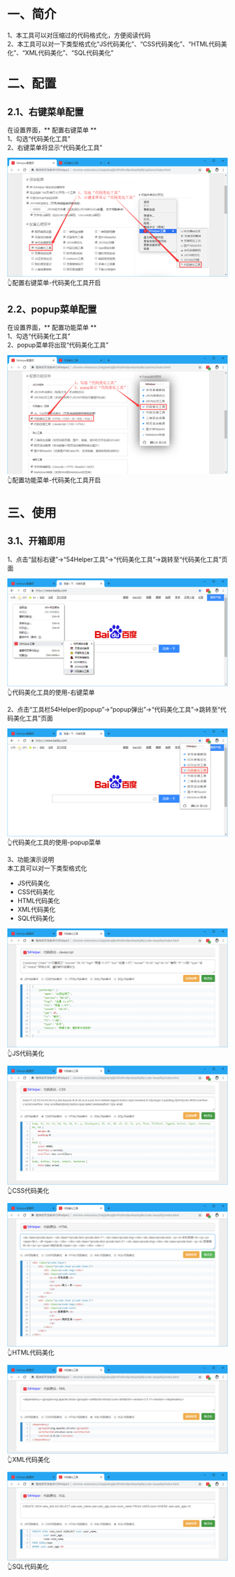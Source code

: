 # 一、简介
1、本工具可以对压缩过的代码格式化，方便阅读代码  
2、本工具可以对一下类型格式化“JS代码美化”、“CSS代码美化”、“HTML代码美化”、“XML代码美化”、“SQL代码美化”  

# 二、配置
## 2.1、右键菜单配置
在设置界面，** 配置右键菜单 **  
1、勾选“代码美化工具”  
2、右键菜单将显示“代码美化工具”  

![配置右键菜单-代码美化工具开启](../img/code-beautify-1.png)
👆配置右键菜单-代码美化工具开启

## 2.2、popup菜单配置
在设置界面，** 配置功能菜单 **  
1、勾选“代码美化工具”  
2、popup菜单将出现“代码美化工具”  

![配置功能菜单-代码美化工具开启](../img/code-beautify-2.png)
👆配置功能菜单-代码美化工具开启

# 三、使用
## 3.1、开箱即用
1、点击“鼠标右键”->“54Helper工具”->“代码美化工具”->跳转至“代码美化工具”页面  

![代码美化工具的使用-右键菜单](../img/code-beautify-3.png)
👆代码美化工具的使用-右键菜单

2、点击“工具栏54Helper的popup”->“popup弹出”->“代码美化工具”->跳转至“代码美化工具”页面  

![代码美化工具的使用-popup菜单](../img/code-beautify-4.png)
👆代码美化工具的使用-popup菜单

3、功能演示说明  
本工具可以对一下类型格式化  
- JS代码美化
- CSS代码美化
- HTML代码美化
- XML代码美化
- SQL代码美化

![JS代码美化](../img/code-beautify-5.png)
👆JS代码美化

![CSS代码美化](../img/code-beautify-6.png)
👆CSS代码美化

![HTML代码美化](../img/code-beautify-7.png)
👆HTML代码美化

![XML代码美化](../img/code-beautify-8.png)
👆XML代码美化

![SQL代码美化](../img/code-beautify-9.png)
👆SQL代码美化

